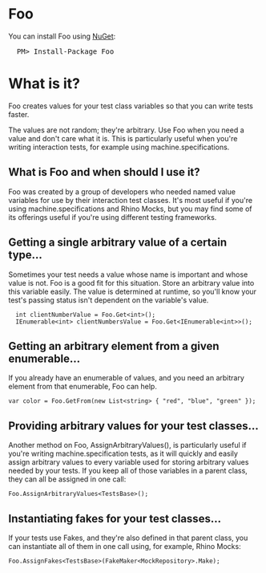 Foo
===

You can install Foo using [NuGet](http://nuget.org/packages/Foo):

<pre>
  PM> Install-Package Foo
</pre>

# What is it?

Foo creates values for your test class variables so that you can write tests faster.

The values are not random; they're arbitrary. Use Foo when you need a value and don't care what it is. This is particularly useful when you're writing interaction tests, for example using machine.specifications.

## What is Foo and when should I use it?

Foo was created by a group of developers who needed named value variables for use by their interaction test classes. It's most useful if you're using machine.specifications and Rhino Mocks, but you may find some of its offerings useful if you're using different testing frameworks.

## Getting a single arbitrary value of a certain type...

Sometimes your test needs a value whose name is important and whose value is not. Foo is a good fit for this situation. Store an arbitrary value into this variable easily. The value is determined at runtime, so you'll know your test's passing status isn't dependent on the variable's value.

```
  int clientNumberValue = Foo.Get<int>();
  IEnumerable<int> clientNumbersValue = Foo.Get<IEnumerable<int>>();
```

## Getting an arbitrary element from a given enumerable...

If you already have an enumerable of values, and you need an arbitrary element from that enumerable, Foo can help.

`
  var color = Foo.GetFrom(new List<string> { "red", "blue", "green" });
`

## Providing arbitrary values for your test classes...

Another method on Foo, AssignArbitraryValues<T>(), is particularly useful if you're writing machine.specification tests, as it will quickly and easily assign arbitrary values to every variable used for storing arbitrary values needed by your tests. If you keep all of those variables in a parent class, they can all be assigned in one call:

`
  Foo.AssignArbitraryValues<TestsBase>();
`

## Instantiating fakes for your test classes...

If your tests use Fakes, and they're also defined in that parent class, you can instantiate all of them in one call using, for example, Rhino Mocks:

`
  Foo.AssignFakes<TestsBase>(FakeMaker<MockRepository>.Make);
`